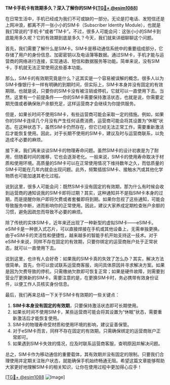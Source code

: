 **TM卡手机卡有效期多久？深入了解你的SIM卡[[TG💪+ @esim1088](https://t.me/s/esim1088)]**

在日常生活中，手机已经成为我们不可或缺的一部分。无论是打电话、发短信还是上网冲浪，都离不开一张小小的SIM卡（Subscriber Identity Module），也就是我们常说的“手机卡”或者“TM卡”。不过，很多人可能会问：这张小小的SIM卡到底能用多久呢？它的有效期到底是多久？今天，我们就来详细聊聊这个问题。

首先，我们需要了解什么是SIM卡。SIM卡是移动通信系统中的重要组成部分，它存储了用户的身份信息、加密密钥以及电话簿等数据。通过SIM卡，手机才能与运营商的网络进行连接，实现通话、短信和数据服务等功能。简单来说，没有SIM卡，手机就无法正常使用这些基本功能。

那么，SIM卡的有效期究竟是什么？这其实是一个容易被误解的概念。很多人以为SIM卡像银行卡一样有明确的到期时间，但实际上，SIM卡本身并没有固定的有效期限。也就是说，只要你的SIM卡没有被注销或停机，它就可以一直使用下去。当然，这里有一个前提条件——你的SIM卡需要保持激活状态，也就是说，你需要定期充值或者确保账户余额充足，这样运营商才会继续为你提供服务。

但是，如果长时间不使用SIM卡，有些运营商可能会采取一定的措施。例如，如果你的SIM卡连续几个月没有产生任何话费消费，运营商可能会将其设置为“休眠”状态。在这种状态下，虽然SIM卡仍然存在，但它已经无法正常工作，需要重新激活后才能恢复使用。因此，对于长期不使用的SIM卡，建议及时与运营商联系，以免造成不必要的麻烦。

接下来，我们再来谈谈SIM卡的物理寿命问题。虽然SIM卡的设计初衷是为了耐用，但随着时间的推移，它也会逐渐老化。一般来说，SIM卡的使用寿命取决于材质和使用环境。高质量的SIM卡可以在正常使用情况下维持数年之久，而低质量的SIM卡可能在几年内就会出现问题。此外，频繁插拔SIM卡、接触水汽或其他化学物质也可能加速其老化过程。

说到这里，很多人可能会问：既然SIM卡没有固定的有效期，那为什么有时候会收到运营商的通知说我的SIM卡即将过期？其实，这种通知并不是指SIM卡本身的过期，而是提醒你账户即将欠费或者套餐即将到期。如果你忽视了这些通知，可能会导致服务中断，进而影响你的正常使用。因此，建议大家养成定期检查账户余额的习惯，避免因疏忽而导致不必要的麻烦。

除了传统的实体SIM卡，近年来还出现了一种新型的虚拟SIM卡——eSIM卡。eSIM卡是一种嵌入式芯片，可以直接焊接在手机或其他设备上，无需单独更换。由于eSIM卡的灵活性和便捷性，越来越多的智能手机开始支持这一技术。对于eSIM卡来说，同样不存在固定的有效期，只要你绑定的运营商账户处于正常状态，就可以一直使用下去。

说到这里，也许有人会好奇：如果我的SIM卡真的失效了怎么办？其实，解决方法很简单。首先，你可以尝试联系运营商客服，询问具体原因并寻求解决方案。如果是因为欠费导致的停机，只需缴纳欠款即可恢复正常；如果是硬件故障，则需要到营业厅更换新的SIM卡。需要注意的是，在更换SIM卡时，务必携带有效身份证件，以便工作人员核实身份信息。

最后，我们再来总结一下关于SIM卡有效期的一些关键点：

1. **SIM卡本身没有固定的有效期**，只要保持激活状态即可长期使用。
2. 如果长时间不使用SIM卡，某些运营商可能会将其设置为“休眠”状态，需要重新激活后才能恢复使用。
3. SIM卡的物理寿命受材质和使用环境的影响，建议妥善保管。
4. 对于eSIM卡而言，同样不存在固定的有效期，只需确保绑定的运营商账户正常即可。
5. 如果遇到SIM卡失效的情况，应及时联系运营商客服，查明原因并解决问题。

总之，SIM卡作为移动通信的重要载体，其有效期并没有固定的限制。只要我们合理使用并定期关注账户状态，就能确保手机始终畅通无阻。希望这篇文章能够帮助大家更好地理解SIM卡的相关知识，让你在使用过程中更加得心应手！

[[TG💪+ @esim1088](https://t.me/s/esim1088) ![Image](https://i.postimg.cc/4NQfJmqS/Snipaste-2025-05-13-00-14-12.png)]